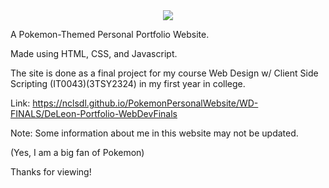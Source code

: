 <div align="center">
	<img src="https://media1.tenor.com/m/ZA9uBeCYNlsAAAAC/pokeball-shimmer.gif">
</div>


A Pokemon-Themed Personal Portfolio Website.

Made using HTML, CSS, and Javascript.

The site is done as a final project for my course Web Design w/ Client Side Scripting (IT0043)(3TSY2324) in my first year in college.

Link: https://nclsdl.github.io/PokemonPersonalWebsite/WD-FINALS/DeLeon-Portfolio-WebDevFinals

Note: Some information about me in this website may not be updated.

(Yes, I am a big fan of Pokemon)

Thanks for viewing!
